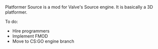 Platformer Source is a mod for Valve's Source engine. It is basically a 3D platformer.

To do:
* Hire programmers
* Implement FMOD
* Move to CS:GO engine branch
